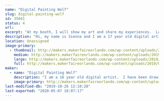 ```yaml
---
name: "Digital Painting Wolf"
slug: digital-painting-wolf
id: 35041
status: 4
url: 
excerpt: "At my booth, I will show my art and share my experiences.  Last year, I was dressed up as my character Nimmy.  This year, I will be dressed up as my crazy character Highlight.  I want to inspire creativity and show people that with practice, anything is possible."
description: "Hi, my name is Sienna and I am a 17 year old digital artist.  I have been drawing digitally for over two years now, but I have been drawing in general all my life.  I was never really good at traditional art, but everything changed when I saw my step sister doing digital art.  I started drawing with a mouse which was pretty hard, but over time, I got a tablet and my art life exploded!  This is my third year of exhibiting at Maker Faire, and I am excited to see all the other Makers again, and have a blast with young entrepreneurs like myself.  All my drawings are kid friendly, I have never even thought about drawing mature content.  I mostly draw either my characters from the stories I wrote, fan art, or just random illustrations.  I will be accepting donations and with every donation I will draw a picture of the donator or one of their family members.  There is no specific amount, it's just any donation.  At my booth, I will show my first digital painting using a mouse and my first digital painting using a tablet.  I want to show kids that with practice, you can do anything!  I will have some other things at my booth like photo slides, live drawing, coloring sheets and crayons, and some information cards to my YouTube channel and Instagram page.  I want to make myself known to the public and hopefully get more requests for drawings.  I hope to see you all at this years Maker Faire!  Let's make it another good one!"
location: Unassigned
image-primary:
  - thumbnail: http://makers.makerfaireorlando.com/wp-content/uploads/2019/07/IMG_5244-150x150.jpg
    medium: http://makers.makerfaireorlando.com/wp-content/uploads/2019/07/IMG_5244-225x300.jpg
    large: http://makers.makerfaireorlando.com/wp-content/uploads/2019/07/IMG_5244-768x1024.jpg
    full: http://makers.makerfaireorlando.com/wp-content/uploads/2019/07/IMG_5244.jpg
maker:
  - name: "Digital Painting Wolf"
    description: "I am a 16 year old digital artist.  I have been drawing for over a year, and it has completely changed my life.  My step sister and my mother are my biggest inspirations.  They both draw and they help me to improve.  Ever since my first drawing I have not stopped practicing, and now I have over 200 drawings.  Art helps me with my depression and anxiety, and I would love to share my experience and my art with others.  "
    image-primary: http://makers.makerfaireorlando.com/wp-content/uploads/2017/07/profile.png
last-modified-db: "2019-10-26 12:10:28"
last-exported: "2020-05-07 10:07:17"
---
```


